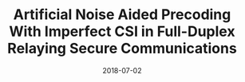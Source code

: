 ---
title: "Artificial Noise Aided Precoding With Imperfect CSI in Full-Duplex Relaying Secure Communications"
collection: publications
permalink: /publication/2018-ANP-ACCESS
date: 2018-07-02
venue: 'IEEE ACCESS'
paperurl: '/files/pdf/research/2018-ANP-ACCESS.pdf'
link: 'https://ieeexplore.ieee.org/document/8401491'
citation: '<strong>Published on IEEE ACCESS, July 2018.</strong>
<br>
<br>
In Rayleigh fading channels, to enhance the secrecy performance of wireless communication systems and efficiently disturb the interception of eavesdroppers, the multiple-antenna source node utilizes the artificial noise aided precoding (ANP) strategy with imperfect channel state information to emit the confidential information and the artificial noise simultaneously. Besides, the two-antenna decode-and-forward relay node applies the full-duplex (FD) relaying protocol, and the destination node which contains multiple antennas adopts the maximum ratio combining technique. Taking into account the existence of self-interference at the relay, the closed-form expression of approximate ergodic achievable secrecy rate (EASR) for any value of antenna number and that of exact EASR in the case of large-scale antenna array are derived, respectively. To extract more distinct insights from the considered system and hence obtain some simple and meaningful conclusions, the asymptotic performance analyses in two different asymptotic cases are studied. The numerical simulations validate the correctness of our theoretical derivation and analysis, which indicates that the ANP scheme combined with the FD relaying can achieve considerable secrecy performance.'
---
